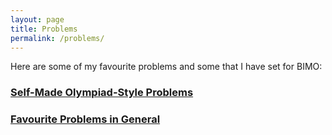 ```yaml
---
layout: page
title: Problems
permalink: /problems/
---
```



Here are some of my favourite problems and some that I have set for BIMO:

### [Self-Made Olympiad-Style Problems](maths1.md)

### [Favourite Problems in General](maths2.md)

